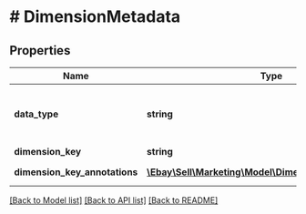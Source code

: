 # # DimensionMetadata

## Properties

Name | Type | Description | Notes
------------ | ------------- | ------------- | -------------
**data_type** | **string** | The data type of the dimension value used to create the report. For implementation help, refer to &lt;a href&#x3D;&#39;https://developer.ebay.com/api-docs/sell/marketing/types/plr:DataTypeEnum&#39;&gt;eBay API documentation&lt;/a&gt; | [optional]
**dimension_key** | **string** | The name of the dimension used to create the report. | [optional]
**dimension_key_annotations** | [**\Ebay\Sell\Marketing\Model\DimensionKeyAnnotation[]**](DimensionKeyAnnotation.md) | An list of annotation keys associated with the specified dimension of the report. | [optional]

[[Back to Model list]](../../README.md#models) [[Back to API list]](../../README.md#endpoints) [[Back to README]](../../README.md)
